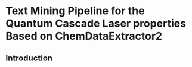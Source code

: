 # Text Mining Pipeline for the Quantum Cascade Laser properties Based on ChemDataExtractor2
## Introduction
